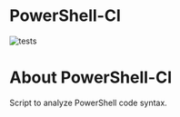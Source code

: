 # PowerShell-CI
![tests](https://github.com/ProfileID/powershell-ci/workflows/tests/badge.svg)

# About PowerShell-CI
Script to analyze PowerShell code syntax.

